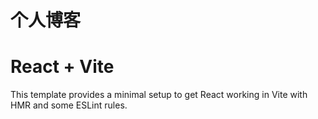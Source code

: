 # 个人博客
# React + Vite

This template provides a minimal setup to get React working in Vite with HMR and some ESLint rules.

